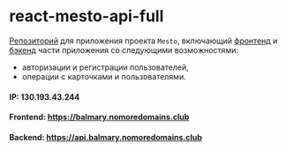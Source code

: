 # react-mesto-api-full
[Репозиторий](https://github.com/BalMarina/react-mesto-api-full) для приложения проекта `Mesto`, включающий [фронтенд](https://github.com/BalMarina/react-mesto-api-full/tree/main/frontend) и [бэкенд](https://github.com/BalMarina/react-mesto-api-full/tree/main/backend) части приложения со следующими возможностями: 
- авторизации и регистрации пользователей, 
- операции с карточками и пользователями. 

#### IP: 130.193.43.244 
#### Frontend: https://balmary.nomoredomains.club
#### Backend: https://api.balmary.nomoredomains.club

